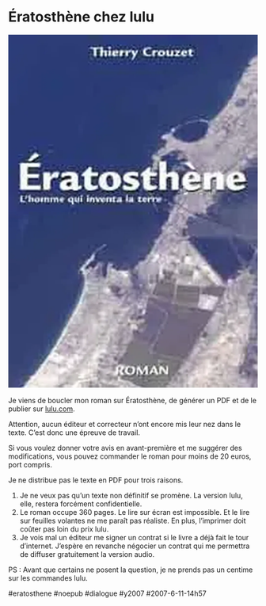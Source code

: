 # Ératosthène chez lulu

![](_i/200706beta.webp)

Je viens de boucler mon roman sur Ératosthène, de générer un PDF et de le publier sur [lulu.com](http://www.lulu.com/browse/book_view.php?fCID=925053).

Attention, aucun éditeur et correcteur n’ont encore mis leur nez dans le texte. C’est donc une épreuve de travail.

Si vous voulez donner votre avis en avant-première et me suggérer des modifications, vous pouvez commander le roman pour moins de 20 euros, port compris.

Je ne distribue pas le texte en PDF pour trois raisons.

1. Je ne veux pas qu’un texte non définitif se promène. La version lulu, elle, restera forcément confidentielle.
2. Le roman occupe 360 pages. Le lire sur écran est impossible. Et le lire sur feuilles volantes ne me paraît pas réaliste. En plus, l’imprimer doit coûter pas loin du prix lulu.
3. Je vois mal un éditeur me signer un contrat si le livre a déjà fait le tour d’internet. J’espère en revanche négocier un contrat qui me permettra de diffuser gratuitement la version audio.

PS : Avant que certains ne posent la question, je ne prends pas un centime sur les commandes lulu.

#eratosthene #noepub #dialogue #y2007 #2007-6-11-14h57
